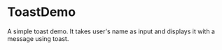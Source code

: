 # ToastDemo
A simple toast demo.
It takes user's name as input and displays it with a message using toast.
